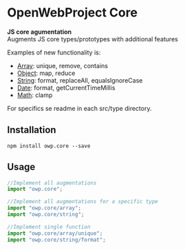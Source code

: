 # OpenWebProject Core

**JS core agumentation**    
Augments JS core types/prototypes with additional features    

Examples of new functionality is:
* [Array](src/array/README.md): unique, remove, contains
* [Object](src/object/README.md): map, reduce
* [String](src/string/README.md): format, replaceAll, equalsIgnoreCase
* [Date](src/date/README.md): format, getCurrentTimeMillis
* [Math](src/math/README.md): clamp

For specifics se readme in each src/type directory.

## Installation
`npm install owp.core --save`

## Usage
```javascript
//Implement all augmentations
import "owp.core";

//Implement all augmentations for a specific type
import "owp.core/array";
import "owp.core/string";

//Implement single function
import "owp.core/array/unique";
import "owp.core/string/format";
```